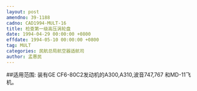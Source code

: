 ```yaml
---
layout: post
amendno: 39-1188
cadno: CAD1994-MULT-16
title: 检查第一级高压涡轮盘
date: 1994-04-29 00:00:00 +0800
effdate: 1994-05-10 00:00:00 +0800
tag: MULT
categories: 民航总局航空器适航司
author: 孟惠民
---
```


##适用范围:
装有GE CF6-80C2发动机的A300,A310,波音747,767 和MD-11飞机。

